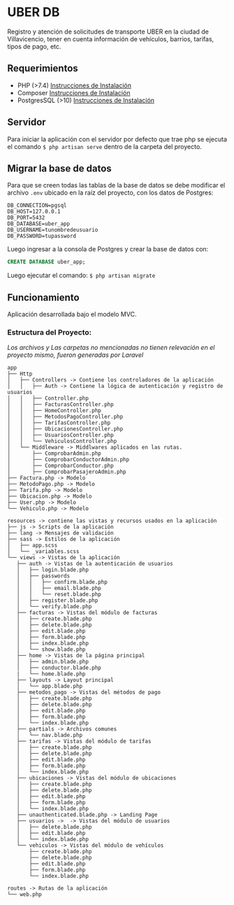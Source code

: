 # UBER DB

Registro y atención de solicitudes de transporte UBER
en la ciudad de Villavicencio, tener en cuenta información de
vehículos, barrios, tarifas, tipos de pago, etc. 

## Requerimientos

* PHP (>7.4) [Instrucciones de Instalación](https://thishosting.rocks/install-php-on-ubuntu/)
* Composer [Instrucciones de Instalación](https://www.ionos.com/community/hosting/php/install-and-use-php-composer-on-ubuntu-1604/)
* PostgresSQL (>10) [Instrucciones de Instalación](https://gorails.com/setup/ubuntu/18.10#postgresql)

## Servidor

Para iniciar la aplicación con el servidor por defecto que trae php
se ejecuta el comando `$ php artisan serve` dentro de la carpeta del proyecto.

## Migrar la base de datos

Para que se creen todas las tablas de la base de datos se debe modificar el archivo `.env`
ubicado en la raíz del proyecto, con los datos de Postgres:

```dotenv
DB_CONNECTION=pgsql
DB_HOST=127.0.0.1
DB_PORT=5432
DB_DATABASE=uber_app
DB_USERNAME=tunombredeusuario
DB_PASSWORD=tupassword
```

Luego ingresar a la consola de Postgres y crear la base de datos con:
 
```sql
CREATE DATABASE uber_app;
```

Luego ejecutar el comando: `$ php artisan migrate`

## Funcionamiento

Aplicación desarrollada bajo el modelo MVC.

### Estructura del Proyecto:

*Los archivos y Las carpetas no mencionadas no tienen relevación en el proyecto mismo, fueron generadas por Laravel*

 ```
app
├── Http
│   ├── Controllers -> Contiene los controladores de la aplicación
│   │   ├── Auth -> Contiene la lógica de autenticación y registro de usuarios
│   │   ├── Controller.php
│   │   ├── FacturasController.php
│   │   ├── HomeController.php
│   │   ├── MetodosPagoController.php
│   │   ├── TarifasController.php
│   │   ├── UbicacionesController.php
│   │   ├── UsuariosController.php
│   │   └── VehiculosController.php
│   └── Middleware -> Middlwares aplicados en las rutas.
│       ├── ComprobarAdmin.php
│       ├── ComprobarConductorAdmin.php
│       ├── ComprobarConductor.php
│       ├── ComprobarPasajeroAdmin.php
├── Factura.php -> Modelo
├── MetodoPago.php -> Modelo
├── Tarifa.php -> Modelo
├── Ubicacion.php -> Modelo
├── User.php -> Modelo
└── Vehiculo.php -> Modelo

resources -> contiene las vistas y recursos usados en la aplicación
├── js -> Scripts de la aplicación
├── lang -> Mensajes de validación
├── sass -> Estilos de la aplicación
│   ├── app.scss
│   └── _variables.scss
└── views -> Vistas de la aplicación
    ├── auth -> Vistas de la autenticación de usuarios
    │   ├── login.blade.php
    │   ├── passwords
    │   │   ├── confirm.blade.php
    │   │   ├── email.blade.php
    │   │   └── reset.blade.php
    │   ├── register.blade.php
    │   └── verify.blade.php
    ├── facturas -> Vistas del módulo de facturas
    │   ├── create.blade.php
    │   ├── delete.blade.php
    │   ├── edit.blade.php
    │   ├── form.blade.php
    │   ├── index.blade.php
    │   └── show.blade.php
    ├── home -> Vistas de la página principal
    │   ├── admin.blade.php
    │   ├── conductor.blade.php
    |   └── home.blade.php
    ├── layouts -> Layout principal
    │   └── app.blade.php
    ├── metodos_pago -> Vistas del métodos de pago
    │   ├── create.blade.php
    │   ├── delete.blade.php
    │   ├── edit.blade.php
    │   ├── form.blade.php
    │   └── index.blade.php
    ├── partials -> Archivos comunes
    │   └── nav.blade.php
    ├── tarifas -> Vistas del módulo de tarifas
    │   ├── create.blade.php
    │   ├── delete.blade.php
    │   ├── edit.blade.php
    │   ├── form.blade.php
    │   └── index.blade.php
    ├── ubicaciones -> Vistas del módulo de ubicaciones
    │   ├── create.blade.php
    │   ├── delete.blade.php
    │   ├── edit.blade.php
    │   ├── form.blade.php
    │   └── index.blade.php
    ├── unauthenticated.blade.php -> Landing Page
    ├── usuarios ->  -> Vistas del módulo de usuarios
    │   ├── delete.blade.php
    │   ├── edit.blade.php
    │   └── index.blade.php
    └── vehiculos -> Vistas del módulo de vehículos
        ├── create.blade.php
        ├── delete.blade.php
        ├── edit.blade.php
        ├── form.blade.php
        └── index.blade.php

routes -> Rutas de la aplicación
└── web.php
```
